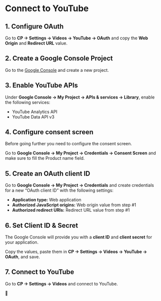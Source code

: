 # Connect to YouTube

## 1. Configure OAuth

Go to **CP → Settings → Videos → YouTube → OAuth** and copy the **Web Origin** and **Redirect URL** value.

## 2. Create a Google Console Project

Go to the [Google Console](https://code.google.com/apis/console/) and create a new project.

## 3. Enable YouTube APIs

Under **Google Console → My Project → APIs & services → Library**, enable the following services:

-  YouTube Analytics API
-  YouTube Data API v3

## 4. Configure consent screen

Before going further you need to configure the consent screen.

Go to **Google Console → My Project → Credentials → Consent Screen** and make sure to fill the Product name field.

## 5. Create an OAuth client ID

Go to **Google Console → My Project → Credentials** and create credentials for a new “OAuth client ID” with the following settings:

- **Application type:** Web application
- **Authorized JavaScript origins:** Web origin value from step #1
- **Authorized redirect URIs:** Redirect URL value from step #1

## 6. Set Client ID & Secret

The Google Console will provide you with a **client ID** and **client secret** for your application.

Copy the values, paste them in **CP → Settings → Videos → YouTube → OAuth**, and save.

## 7. Connect to YouTube

Go to **CP → Settings → Videos** and connect to YouTube.

🎉
